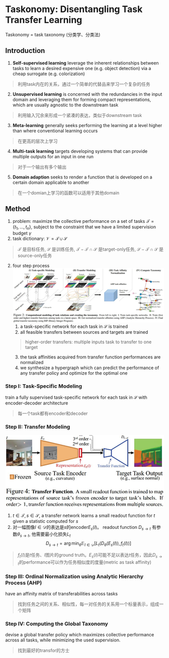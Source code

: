 # Taskonomy: Disentangling Task Transfer Learning
Taskonomy = task taxonomy (分类学、分类法)
## Introduction
1. **Self-supervised learning** leverage the inherent relationships between tasks to learn a desired expensive one (e.g. object detection) via a cheap surrogate (e.g. colorization) 
> 利用task内在的关系，通过一个简单的代替品来学习一个复杂的任务

2. **Unsupervised learning**  is concerned with the redundancies in the input domain and leveraging them for forming compact representations, which are usually agnostic to the downstream task
> 利用输入冗余来形成一个紧凑的表达，类似于downstream task

3. **Meta-learning** generally seeks performing the learning at a level higher than where conventional learning occurs
> 在更高的层次上学习

4. **Multi-task learning** targets developing systems that can provide multiple outputs for an input in one run
> 对于一个输出有多个输出

5. **Domain adaption** seeks to render a function that is developed on a certain domain applicable to another 
> 在一个domian上学习的函数可以适用于其他domain

## Method
1. problem: maximize the collective performance on a set of tasks $\mathcal T=\{t_1,...,t_n\}$, subject to the constraint that we have a limited supervision budget $\gamma$
2. task dictionary: $\mathcal V=\mathcal T\cup\mathcal S$
> $\mathcal T$ 是目标任务, $\mathcal S$ 是训练任务, $\mathcal T-\mathcal T\cap\mathcal S$ 是target-only任务, $\mathcal S-\mathcal T\cap\mathcal S$ 是source-only任务

2. four step process
![task](/assets/task.jpg)
    1. a task-specific network for each task in $\mathcal S$ is trained
    2. all feasible transfers between sources and targets are trained
    > higher-order transfers: multiple inputs task to transfer to one target
    3. the task affinities acquired from transfer function performances are normalized
    4. we synthesize a hypergraph which can predict the performance of any transfer policy and optimize for the optimal one

### Step I: Task-Specific Modeling
train a fully supervised task-specific network for each task in $\mathcal S$ with encoder-decoder architecture
> 每一个task都有encoder和decoder

### Step II: Transfer Modeling
![transfunc](/assets/transfunc.jpg)
1. $t\in \mathcal T, s\in \mathcal S$, a transfer network learns a small readout function for $t$ given a statistic computed for $s$
2. 对一幅图像$I\in\mathcal D$的表达是$s$的encoder$E_s(I)$。 readout function $D_{s\to t}$ 有参数$\theta_{s\to t}$, 他需要最小化损失$L_t$
$$D_{s\to t}=\arg\min_\theta\mathbb E_{I\in\mathcal D}[L_t(D_\theta(E_s(I)),f_t(I))]$$
> $f_t(I)$是$t$任务、$I$图片的ground truth。$E_s(I)$可能不足以表达$t$任务，因此$D_{s\to t}$的performance可以作为任务相似度的度量(metric as task affinity)

### Step III: Ordinal Normalization using Analytic Hierarchy Process (AHP)
have an affinity matrix of transferabilities across tasks
> 找到任务之间的关系、相似性，每一对任务的关系用一个标量表示，组成一个矩阵

### Step IV: Computing the Global Taxonomy
devise a global transfer policy which maximizes collective performance across all tasks, while minimizing the used supervision.
> 找到最好的transfor的方士